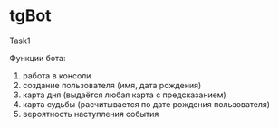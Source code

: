 # tgBot
Task1

Функции бота:
1. работа в консоли
2. создание пользователя (имя, дата рождения)
3. карта дня (выдаётся любая карта с предсказанием)
4. карта судьбы (расчитывается по дате рождения пользователя)
5. вероятность наступления события
